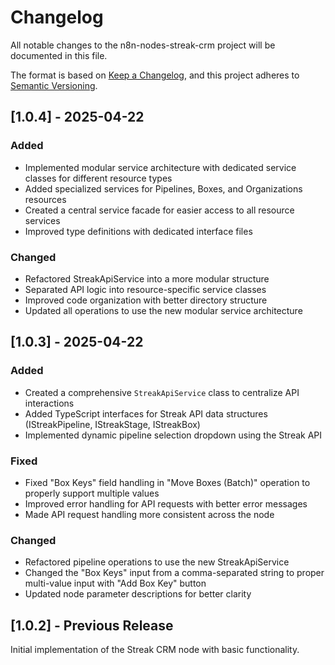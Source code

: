 # Changelog

All notable changes to the n8n-nodes-streak-crm project will be documented in this file.

The format is based on [Keep a Changelog](https://keepachangelog.com/en/1.0.0/),
and this project adheres to [Semantic Versioning](https://semver.org/spec/v2.0.0.html).

## [1.0.4] - 2025-04-22

### Added
- Implemented modular service architecture with dedicated service classes for different resource types
- Added specialized services for Pipelines, Boxes, and Organizations resources
- Created a central service facade for easier access to all resource services
- Improved type definitions with dedicated interface files

### Changed
- Refactored StreakApiService into a more modular structure
- Separated API logic into resource-specific service classes
- Improved code organization with better directory structure
- Updated all operations to use the new modular service architecture

## [1.0.3] - 2025-04-22

### Added
- Created a comprehensive `StreakApiService` class to centralize API interactions
- Added TypeScript interfaces for Streak API data structures (IStreakPipeline, IStreakStage, IStreakBox)
- Implemented dynamic pipeline selection dropdown using the Streak API

### Fixed
- Fixed "Box Keys" field handling in "Move Boxes (Batch)" operation to properly support multiple values
- Improved error handling for API requests with better error messages
- Made API request handling more consistent across the node

### Changed
- Refactored pipeline operations to use the new StreakApiService
- Changed the "Box Keys" input from a comma-separated string to proper multi-value input with "Add Box Key" button
- Updated node parameter descriptions for better clarity

## [1.0.2] - Previous Release

Initial implementation of the Streak CRM node with basic functionality.
